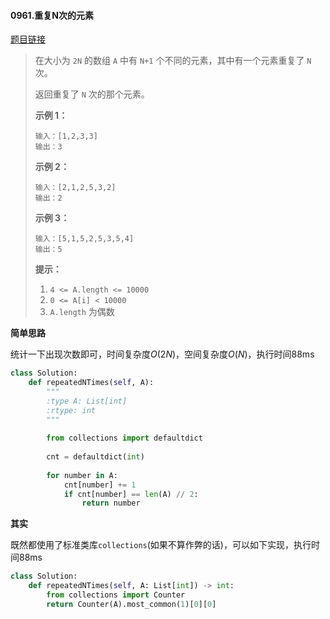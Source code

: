 #### 0961.重复N次的元素
[题目链接](https://leetcode-cn.com/problems/n-repeated-element-in-size-2n-array/)
> 在大小为 `2N` 的数组 `A` 中有 `N+1` 个不同的元素，其中有一个元素重复了 `N` 次。
>
> 返回重复了 `N` 次的那个元素。
>
>  
>
> **示例 1：**
>
> ```
> 输入：[1,2,3,3]
> 输出：3
> ```
>
> **示例 2：**
>
> ```
> 输入：[2,1,2,5,3,2]
> 输出：2
> ```
>
> **示例 3：**
>
> ```
> 输入：[5,1,5,2,5,3,5,4]
> 输出：5
> ```
>
>  
>
> **提示：**
>
> 1. `4 <= A.length <= 10000`
> 2. `0 <= A[i] < 10000`
> 3. `A.length` 为偶数

**简单思路**

统计一下出现次数即可，时间复杂度$O(2N)$，空间复杂度$O(N)$，执行时间88ms

```python
class Solution:
    def repeatedNTimes(self, A):
        """
        :type A: List[int]
        :rtype: int
        """
        
        from collections import defaultdict
        
        cnt = defaultdict(int)
        
        for number in A:
            cnt[number] += 1
            if cnt[number] == len(A) // 2:
                return number
```

**其实**

既然都使用了标准类库```collections```(如果不算作弊的话)，可以如下实现，执行时间88ms

```python
class Solution:
    def repeatedNTimes(self, A: List[int]) -> int:
        from collections import Counter
        return Counter(A).most_common(1)[0][0]
```

